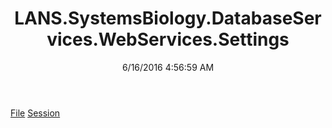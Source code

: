 ﻿---
title: LANS.SystemsBiology.DatabaseServices.WebServices.Settings
date: 6/16/2016 4:56:59 AM
---

[File](T-LANS.SystemsBiology.DatabaseServices.WebServices.Settings.File.html)
[Session](T-LANS.SystemsBiology.DatabaseServices.WebServices.Settings.Session.html)
